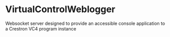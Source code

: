 # VirtualControlWeblogger
 Websocket server designed to provide an accessible console application to a Crestron VC4 program instance

